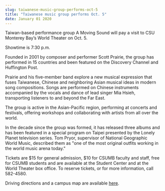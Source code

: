 ```yaml
---
slug: taiwanese-music-group-performs-oct-5
title: "Taiwanese music group performs Oct. 5"
date: January 01 2020
---
```


 
<p>
  Taiwan-based performance group A Moving Sound will pay a visit to CSU Monterey
  Bay’s World Theater on Oct. 5.
</p>
<p>Showtime is 7:30 p.m.</p>
<p>
  Founded in 2001 by composer and performer Scott Prairie, the group has
  performed in 15 countries and been featured on the Discovery Channel and
  Huffington Post.
</p>
<p>
  Prairie and his five-member band explore a new musical expression that fuses
  Taiwanese, Chinese and neighboring Asian musical ideas in modern song
  compositions. Songs are performed on Chinese instruments accompanied by the
  vocals and dance of lead singer Mia Hsieh, transporting listeners to and
  beyond the Far East.
</p>
<p>
  The group is active in the Asian-Pacific region, performing at concerts and
  festivals, offering workshops and collaborating with artists from all over the
  world.
</p>
<p>
  In the decade since the group was formed, it has released three albums and has
  been featured in a special program on Taipei presented by the Lonely Planet
  television series. Tom Pryor, supervisor of National Geographic World Music,
  described them as "one of the most original outfits working in the world music
  arena today."
</p>
<p>
  Tickets are $15 for general admission, $10 for CSUMB faculty and staff, free
  for CSUMB students and are available at the Student Center and at the World
  Theater box office. To reserve tickets, or for more information, call
  582-4580.
</p>
<p>
  Driving directions and a campus map are available
  <a href="https://csumb.edu/map">here</a>.
</p>
 

